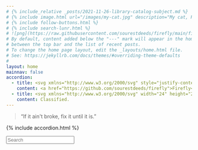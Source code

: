 ```yaml
---
# {% include_relative _posts/2021-11-26-library-catalog-subject.md %}
# {% include image.html url="/images/my-cat.jpg" description="My cat, Robert Downey Jr." %}
# {% include follow-buttons.html %}
# {% include search-lunr.html %}
# ![png](https://raw.githubusercontent.com/sourestdeeds/firefly/main/firefly/data/WASP-100%20b%20density.png)
# By default, content added below the "---" mark will appear in the home page
# between the top bar and the list of recent posts.
# To change the home page layout, edit the _layouts/home.html file.
# See: https://jekyllrb.com/docs/themes/#overriding-theme-defaults
#
layout: home
mainnav: false
accordion: 
  - title: <svg xmlns="http://www.w3.org/2000/svg" style="justify-content:center;" width="24" height="24" viewBox="0 0 24 24"><path d="M19.957 4.035c-.345-.024-.682-.035-1.012-.035-7.167 0-11.248 5.464-12.732 9.861l3.939 3.938c4.524-1.619 9.848-5.549 9.848-12.639 0-.367-.014-.741-.043-1.125zm-9.398 11.815l-2.402-2.402c1.018-2.383 3.91-7.455 10.166-7.767-.21 4.812-3.368 8.276-7.764 10.169zm4.559 1.282c-.456.311-.908.592-1.356.842-.156.742-.552 1.535-1.126 2.21-.001-.48-.135-.964-.369-1.449-.413.187-.805.348-1.179.49.551 1.424-.01 2.476-.763 3.462 1.08-.081 2.214-.61 3.106-1.504.965-.962 1.64-2.352 1.687-4.051zm-9.849-5.392c-.482-.232-.965-.364-1.443-.367.669-.567 1.453-.961 2.188-1.121.262-.461.556-.915.865-1.361-1.699.046-3.09.723-4.054 1.686-.893.893-1.421 2.027-1.503 3.106.986-.753 2.039-1.313 3.463-.762.145-.391.305-.785.484-1.181zm6.448.553c-.326-.325-.326-.853 0-1.178.325-.326.853-.326 1.178 0 .326.326.326.854 0 1.179-.326.325-.853.325-1.178-.001zm4.124-4.125c-.65-.65-1.706-.65-2.356 0-.651.651-.651 1.707 0 2.357.65.651 1.706.651 2.357 0 .65-.65.65-1.706-.001-2.357zm-1.591 1.592c-.228-.228-.228-.598 0-.825.227-.228.598-.228.826 0 .227.227.226.597 0 .825-.228.227-.598.227-.826 0zm-12.609 10.555l-.755-.755 4.341-4.323.755.755-4.341 4.323zm4.148 1.547l-.755-.755 3.03-3.054.756.755-3.031 3.054zm-5.034 2.138l-.755-.755 5.373-5.364.756.755-5.374 5.364zm21.083-14.291c-.188.618-.673 1.102-1.291 1.291.618.188 1.103.672 1.291 1.291.189-.619.673-1.103 1.291-1.291-.618-.188-1.102-.672-1.291-1.291zm-14.655-6.504c-.247.81-.881 1.443-1.69 1.69.81.247 1.443.881 1.69 1.69.248-.809.881-1.443 1.69-1.69-.81-.247-1.442-.88-1.69-1.69zm-1.827-3.205c-.199.649-.706 1.157-1.356 1.355.65.199 1.157.707 1.356 1.355.198-.649.706-1.157 1.354-1.355-.648-.198-1.155-.706-1.354-1.355zm5.387 0c-.316 1.035-1.127 1.846-2.163 2.163 1.036.316 1.847 1.126 2.163 2.163.316-1.036 1.127-1.846 2.162-2.163-1.035-.317-1.845-1.128-2.162-2.163zm11.095 13.64c-.316 1.036-1.127 1.846-2.163 2.163 1.036.316 1.847 1.162 2.163 2.197.316-1.036 1.127-1.881 2.162-2.197-1.035-.317-1.846-1.127-2.162-2.163z"/></svg> Firefly
    content: <a href="https://github.com/sourestdeeds/firefly">Firefly</a> is a self-contained python EDA pipeline which uses <a href="https://github.com/joshjchayes/TransitFit">TransitFit</a> to fit [TESS](https://youtu.be/Q4KjvPIbgMI){:.lightbox} [lightcurves](https://youtu.be/vLh9KWns9gE){:.lightbox} (time-series data), capable of fully automating the data retrieval required. The lightcurve below represents 206 transits phase folded around the transit midpoint (bottom of the bucket!) for WASP-100 b. <br><br> TransitFit (<a href="https://arxiv.org/abs/2103.12139">Hayes et al., 2021</a>) is capable of using information about the host and planet parameters, alongside the observation filters to couple stellar [limb-darkening](https://www.youtube.com/watch?v=ur0fATmsVoc&ab_channel=minutephysics){:.lightbox} coefficients across wavelengths. It was primarily designed for use with transmission spectroscopy studies, and employs transit observations at various wavelengths from different telescopes to simultaneously fit transit parameters using [nested sampling](https://github.com/joshspeagle/dynesty) retrieval. <br><br> [![png](https://raw.githubusercontent.com/sourestdeeds/firefly/main/firefly/data/WASP-100%20b%20density.png)](https://raw.githubusercontent.com/sourestdeeds/firefly/main/firefly/data/WASP-100%20b%20density.png)<center><b>Figure 1:</b> The observed transits of WASP-100 b phase folded.</center> <br> [The Transiting Exoplanet Survey Satellite](https://youtu.be/k_wmsk2OyuY){:.lightbox} (<a href="https://www.spiedigitallibrary.org/journals/Journal-of-Astronomical-Telescopes-Instruments-and-Systems/volume-1/issue-01/014003/Transiting-Exoplanet-Survey-Satellite/10.1117/1.JATIS.1.1.014003.full?SSO=1">Ricker et al., 2014</a>) (TESS) is an all-sky transit survey, whose primary goal is to detect Earth-sized planets orbiting bright stars, allowing follow-up observations to determine planet masses and atmospheric compositions. TESS has an 85% sky coverage, of which each sector is continuously observed for 4 weeks. For higher ecliptic lattitudes, the sectors overlap creating photometric time series for durations up to a year. The upper and lower ecliptic poles are called the [continuous viewing zones](https://tess.mit.edu/wp-content/uploads/sky_coverage.png) (CVZ), and are constantly observed in a yearly rotation between the two poles regardless of sector. Such multi-sector photometry allows for a steady stream of transits to be observed, which lends itself well to probe for [transit timing variations](https://www.youtube.com/watch?v=rqQ1xKsNIQE&ab_channel=NASAVideo){:.lightbox} (TTV’s). Increasing the accuracy of known parameters through the use of lightcurve fitting programs also benefits from a consistent single source of observations, as the systematic variance between sectors is minimal. TESS aims for 50 ppm photometric precision on stars with a TESS magnitude of 9-15. <br><br> [![gif](https://sourestdeeds.github.io/photos/TESS_Staring_Contest.gif)](https://sourestdeeds.github.io/photos/TESS_Staring_Contest.gif)<br><br><center><b>Figure 2:</b> TESS capturing the flicker of a star indicating a transit.</center>
  - title: <svg xmlns="http://www.w3.org/2000/svg" width="24" height="24" viewBox="0 0 24 24"><path d="M11 6.999c2.395.731 4.27 2.607 4.999 5.001.733-2.395 2.608-4.269 5.001-5-2.393-.731-4.268-2.605-5.001-5-.729 2.394-2.604 4.268-4.999 4.999zm7 7c1.437.438 2.562 1.564 2.999 3.001.44-1.437 1.565-2.562 3.001-3-1.436-.439-2.561-1.563-3.001-3-.437 1.436-1.562 2.561-2.999 2.999zm-6 5.501c1.198.365 2.135 1.303 2.499 2.5.366-1.198 1.304-2.135 2.501-2.5-1.197-.366-2.134-1.302-2.501-2.5-.364 1.197-1.301 2.134-2.499 2.5zm-6-8.272c.522.658 1.118 1.253 1.775 1.775-.657.522-1.252 1.117-1.773 1.774-.522-.658-1.118-1.253-1.776-1.776.658-.521 1.252-1.116 1.774-1.773zm-.001-4.228c-.875 2.873-3.128 5.125-5.999 6.001 2.876.88 5.124 3.128 6.004 6.004.875-2.874 3.128-5.124 5.996-6.004-2.868-.874-5.121-3.127-6.001-6.001z"/></svg> Serenity
    content: Classified. 
---
```


> “If it ain't broke, fix it until it is.”

{% include accordion.html %}

<script src="/js/lunr.js"></script>

<script>
{% assign counter = 0 %}
var documents = [{% for page in site.pages %}{% if page.url contains '.xml' or page.url contains 'assets' %}{% else %}{
    "id": {{ counter }},
    "url": "{{ site.url }}{{ page.url }}",
    "title": "{{ page.title }}",
    "body": "{{ page.content | markdownify | replace: '.', '. ' | replace: '</h2>', ': ' | replace: '</h3>', ': ' | replace: '</h4>', ': ' | replace: '</p>', ' ' | strip_html | strip_newlines | replace: '  ', ' ' | replace: '"', ' ' }}"{% assign counter = counter | plus: 1 %}
    }, {% endif %}{% endfor %}{% for page in site.without-plugin %}{
    "id": {{ counter }},
    "url": "{{ site.url }}{{ page.url }}",
    "title": "{{ page.title }}",
    "body": "{{ page.content | markdownify | replace: '.', '. ' | replace: '</h2>', ': ' | replace: '</h3>', ': ' | replace: '</h4>', ': ' | replace: '</p>', ' ' | strip_html | strip_newlines | replace: '  ', ' ' | replace: '"', ' ' }}"{% assign counter = counter | plus: 1 %}
    }, {% endfor %}{% for page in site.posts %}{
    "id": {{ counter }},
    "url": "{{ site.url }}{{ page.url }}",
    "title": "{{ page.title }}",
    "body": "{{ page.date | date: "%Y/%m/%d" }} - {{ page.content | markdownify | replace: '.', '. ' | replace: '</h2>', ': ' | replace: '</h3>', ': ' | replace: '</h4>', ': ' | replace: '</p>', ' ' | strip_html | strip_newlines | replace: '  ', ' ' | replace: '"', ' ' }}"{% assign counter = counter | plus: 1 %}
    }{% if forloop.last %}{% else %}, {% endif %}{% endfor %}];

var idx = lunr(function () {
    this.ref('id')
    this.field('title')
    this.field('body')

    documents.forEach(function (doc) {
        this.add(doc)
    }, this)
});
function lunr_search(term) {
    document.getElementById('lunrsearchresults').innerHTML = '<ul></ul>';
    if(term) {
        document.getElementById('lunrsearchresults').innerHTML = "<p>Search results for '" + term + "'</p>" + document.getElementById('lunrsearchresults').innerHTML;
        //put results on the screen.
        var results = idx.search(term);
        if(results.length>0){
            //console.log(idx.search(term));
            //if results
            for (var i = 0; i < results.length; i++) {
                // more statements
                var ref = results[i]['ref'];
                var url = documents[ref]['url'];
                var title = documents[ref]['title'];
                var body = documents[ref]['body'].substring(0,160)+'...';
                document.querySelectorAll('#lunrsearchresults ul')[0].innerHTML = document.querySelectorAll('#lunrsearchresults ul')[0].innerHTML + "<li class='lunrsearchresult'><a href='" + url + "'><span class='title'>" + title + "</span><br /><span class='body'>"+ body +"</span><br /><span class='url'>"+ url +"</span></a></li>";
            }
        } else {
            document.querySelectorAll('#lunrsearchresults ul')[0].innerHTML = "<li class='lunrsearchresult'>No results found...</li>";
        }
    }
    return false;
}
</script>
<style>
    #lunrsearchresults {padding-top: 0.2rem;}
    .lunrsearchresult {padding-bottom: 1rem;}
    .lunrsearchresult .title {color: #d9230f;}
    .lunrsearchresult .url {color: silver;}
    .lunrsearchresult a {display: block; color: #777;}
    .lunrsearchresult a:hover, .lunrsearchresult a:focus {text-decoration: none;}
    .lunrsearchresult a:hover .title {text-decoration: underline;}
</style>


<form onSubmit="return lunr_search(document.getElementById('lunrsearch').value);">
    <p><input type="text" class="form-control" id="lunrsearch" name="q" maxlength="255" value="" placeholder="Search" /></p>
</form>


<div id="lunrsearchresults">
    <ul></ul>
</div>